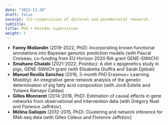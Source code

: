 ```yaml
---
date: "2022-12-20"
draft: false
excerpt: (Co-)supervision of doctoral and postdoctoral research.
subtitle:
title: PhD + Postdoc supervision
weight: 1
---
```


- **Fanny Mollandin** (2019-2022, PhD): Incorporating known functional annotations into Bayesian genomic prediction models (with Pascal Croiseau, co-funding from EU Horizon 2020 RIA grant GENE-SWitCH)
- **Smahane Chalabi** (2021-2022, Postdoc): A diet x epigenetics study in pigs, GENE-SWitCH grant (with Elisabetta Giuffra and Sarah Djebali)
- **Manuel Revilla Sanchez** (2016, 3-month PhD Erasmus+ Learning Mobility): An integrative gene network analysis of the genetic determination of pig fatty acid composition (with Jordi Estelle and Yuliaxis Ramayo Caldas)
- **Gilles Monneret** (2014-2018, PhD): Estimation of causal effects in gene networks from observational and intervention data (with Grégory Nuel and Florence Jaffrézic)
- **Mélina Gallopin** (2012-2015, PhD): Clustering and network inference for RNA-seq data (with Gilles Celeux and Florence Jaffrézic)
